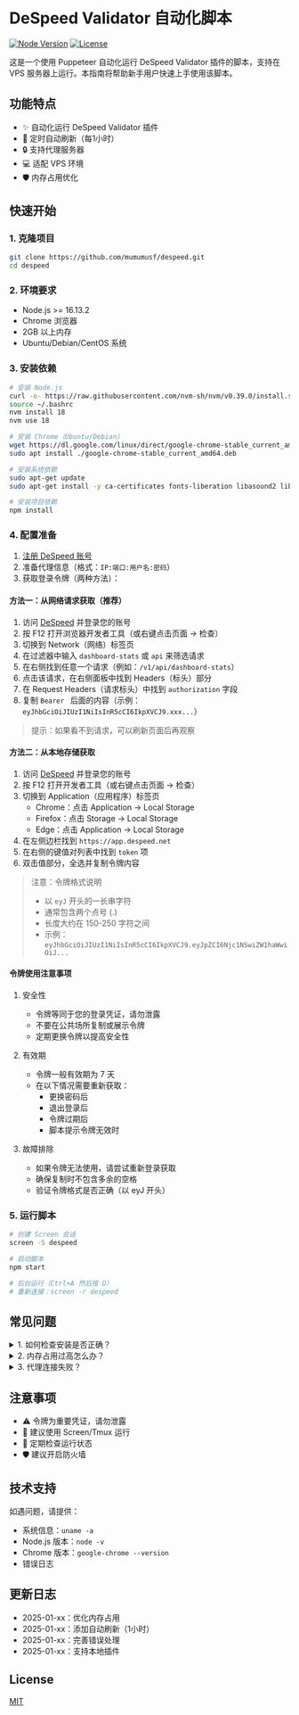 # DeSpeed Validator 自动化脚本

[![Node Version](https://img.shields.io/badge/node-%3E%3D16.13.2-brightgreen.svg)](https://nodejs.org)
[![License](https://img.shields.io/badge/license-MIT-blue.svg)](LICENSE)

这是一个使用 Puppeteer 自动化运行 DeSpeed Validator 插件的脚本，支持在 VPS 服务器上运行。本指南将帮助新手用户快速上手使用该脚本。

## 功能特点

- ✨ 自动化运行 DeSpeed Validator 插件
- 🔄 定时自动刷新（每1小时）
- 🔒 支持代理服务器
- 💻 适配 VPS 环境
- 🛡️ 内存占用优化

## 快速开始

### 1. 克隆项目

```bash
git clone https://github.com/mumumusf/despeed.git
cd despeed
```

### 2. 环境要求

- Node.js >= 16.13.2
- Chrome 浏览器
- 2GB 以上内存
- Ubuntu/Debian/CentOS 系统

### 3. 安装依赖

```bash
# 安装 Node.js
curl -o- https://raw.githubusercontent.com/nvm-sh/nvm/v0.39.0/install.sh | bash
source ~/.bashrc
nvm install 18
nvm use 18

# 安装 Chrome（Ubuntu/Debian）
wget https://dl.google.com/linux/direct/google-chrome-stable_current_amd64.deb
sudo apt install ./google-chrome-stable_current_amd64.deb

# 安装系统依赖
sudo apt-get update
sudo apt-get install -y ca-certificates fonts-liberation libasound2 libatk-bridge2.0-0 libatk1.0-0 libc6 libcairo2 libcups2 libdbus-1-3 libexpat1 libfontconfig1 libgbm1 libgcc1 libglib2.0-0 libgtk-3-0 libnspr4 libnss3 libpango-1.0-0 libpangocairo-1.0-0 libstdc++6 libx11-6 libx11-xcb1 libxcb1 libxcomposite1 libxcursor1 libxdamage1 libxext6 libxfixes3 libxi6 libxrandr2 libxrender1 libxss1 libxtst6 lsb-release wget xdg-utils

# 安装项目依赖
npm install
```

### 4. 配置准备

1. [注册 DeSpeed 账号](https://app.despeed.net/register?ref=2kNPSl8sHTNG)
2. 准备代理信息（格式：`IP:端口:用户名:密码`）
3. 获取登录令牌（两种方法）：

#### 方法一：从网络请求获取（推荐）
1. 访问 [DeSpeed](https://app.despeed.net) 并登录您的账号
2. 按 F12 打开浏览器开发者工具（或右键点击页面 → 检查）
3. 切换到 Network（网络）标签页
4. 在过滤器中输入 `dashboard-stats` 或 `api` 来筛选请求
5. 在右侧找到任意一个请求（例如：`/v1/api/dashboard-stats`）
6. 点击该请求，在右侧面板中找到 Headers（标头）部分
7. 在 Request Headers（请求标头）中找到 `authorization` 字段
8. 复制 `Bearer ` 后面的内容（示例：`eyJhbGciOiJIUzI1NiIsInR5cCI6IkpXVCJ9.xxx...`）

> 提示：如果看不到请求，可以刷新页面后再观察

#### 方法二：从本地存储获取
1. 访问 [DeSpeed](https://app.despeed.net) 并登录您的账号
2. 按 F12 打开开发者工具（或右键点击页面 → 检查）
3. 切换到 Application（应用程序）标签页
   - Chrome：点击 Application → Local Storage
   - Firefox：点击 Storage → Local Storage
   - Edge：点击 Application → Local Storage
4. 在左侧边栏找到 `https://app.despeed.net`
5. 在右侧的键值对列表中找到 `token` 项
6. 双击值部分，全选并复制令牌内容

> 注意：令牌格式说明
> - 以 `eyJ` 开头的一长串字符
> - 通常包含两个点号 (.)
> - 长度大约在 150-250 字符之间
> - 示例：`eyJhbGciOiJIUzI1NiIsInR5cCI6IkpXVCJ9.eyJpZCI6Njc1NSwiZW1haWwiOiJ...`

#### 令牌使用注意事项
1. 安全性
   - 令牌等同于您的登录凭证，请勿泄露
   - 不要在公共场所复制或展示令牌
   - 定期更换令牌以提高安全性

2. 有效期
   - 令牌一般有效期为 7 天
   - 在以下情况需要重新获取：
     * 更换密码后
     * 退出登录后
     * 令牌过期后
     * 脚本提示令牌无效时

3. 故障排除
   - 如果令牌无法使用，请尝试重新登录获取
   - 确保复制时不包含多余的空格
   - 验证令牌格式是否正确（以 eyJ 开头）

### 5. 运行脚本

```bash
# 创建 Screen 会话
screen -S despeed

# 启动脚本
npm start

# 后台运行（Ctrl+A 然后按 D）
# 重新连接：screen -r despeed
```

## 常见问题

<details>
<summary>1. 如何检查安装是否正确？</summary>

```bash
# 检查 Node.js
node --version  # 应 >= 16.13.2

# 检查 Chrome
google-chrome --version

# 检查依赖
npm list
```
</details>

<details>
<summary>2. 内存占用过高怎么办？</summary>

- 确保系统内存 >= 2GB
- 脚本已优化内存使用
- 每小时自动清理内存
</details>

<details>
<summary>3. 代理连接失败？</summary>

- 检查代理格式是否正确
- 确认代理是否可用
- 检查网络连接
</details>

## 注意事项

- ⚠️ 令牌为重要凭证，请勿泄露
- 🔄 建议使用 Screen/Tmux 运行
- 💾 定期检查运行状态
- 🛡️ 建议开启防火墙

## 技术支持

如遇问题，请提供：
- 系统信息：`uname -a`
- Node.js 版本：`node -v`
- Chrome 版本：`google-chrome --version`
- 错误日志

## 更新日志

- 2025-01-xx：优化内存占用
- 2025-01-xx：添加自动刷新（1小时）
- 2025-01-xx：完善错误处理
- 2025-01-xx：支持本地插件

## License

[MIT](LICENSE)